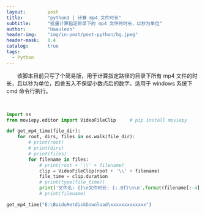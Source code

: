 ```yaml
---
layout:        post
title:         "python3 | 计算 mp4 文件时长"
subtitle:      "批量计算指定目录下的 mp4 文件的时长，以秒为单位"
author:        "Haauleon"
header-img:    "img/in-post/post-python/bg.jpeg"
header-mask:   0.4
catalog:       true
tags:
  - Python
---
```


&emsp;&emsp;该脚本目前只写了个简易版，用于计算指定路径的目录下所有 mp4 文件的时长，且以秒为单位，四舍五入不保留小数点后的数字。适用于 windows 系统下 cmd 命令行执行。                

<br>

```python
import os
from moviepy.editor import VideoFileClip     # pip install moviepy

def get_mp4_time(file_dir):
    for root, dirs, files in os.walk(file_dir):
        # print(root)
        # print(dirs)
        # print(files)
        for filename in files:
            # print(root + '\\' + filename)
            clip = VideoFileClip(root + '\\' + filename)
            file_time = clip.duration
            # print(type(file_time))
            print('文件名: {}\n文件时长: {:.0f}\n\n'.format(filename[:-4], file_time))
            # print(filename)

get_mp4_time("E:\BaiduNetdiskDownload\xxxxxxxxxxxxx")
```